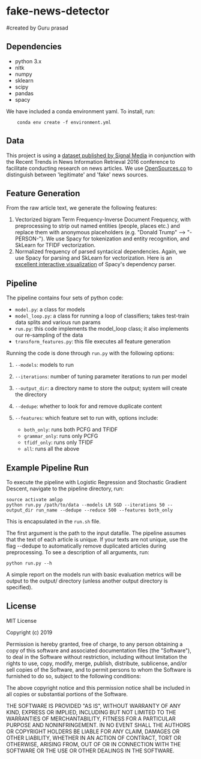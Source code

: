 # fake-news-detector
#created by 
 Guru prasad
## Dependencies
- python 3.x
- nltk
- numpy
- sklearn
- scipy
- pandas
- spacy

We have included a conda environment yaml. To install, run: 

        conda env create -f environment.yml

## Data

This project is using a [dataset published by Signal Media](http://research.signalmedia.co/newsir16/signal-dataset.html) in conjunction with the Recent Trends in News Information Retrieval 2016 conference to facilitate conducting research on news articles. We use [OpenSources.co](http://opensources.co) to distinguish between 'legitimate' and 'fake' news sources. 

## Feature Generation

From the raw article text, we generate the following features:

1. Vectorized bigram Term Frequency-Inverse Document Frequency, with preprocessing to strip out named entities (people, places etc.) and replace them with anonymous placeholders (e.g. "Donald Trump" --> "-PERSON-"). We use Spacy for tokenization and entity recognition, and SkLearn for TFIDF vectorization.
2. Normalized frequency of parsed syntacical dependencies. Again, we use Spacy for parsing and SkLearn for vectorization. Here is an [excellent interactive visualization](https://demos.explosion.ai/displacy/) of Spacy's dependency parser.

## Pipeline

The pipeline contains four sets of python code:

- `model.py`: a class for models
- `model_loop.py`: a class for running a loop of classifiers; takes test-train data splits and various run params
- `run.py`: this code implements the model_loop class; it also implements our re-sampling of the data
- `transform_features.py`: this file executes all feature generation

Running the code is done through `run.py` with the following options:

1. `--models`: models to run
2. `--iterations`: number of tuning parameter iterations to run per model
3. `--output_dir`: a directory name to store the output; system will create the directory
4. `--dedupe`: whether to look for and remove duplicate content
5. `--features`: which feature set to run with, options include:  

    - `both_only`: runs both PCFG and TFIDF
    - `grammar_only`: runs only PCFG
    - `tfidf_only`: runs only TFIDF
    - `all`: runs all the above

## Example Pipeline Run

To execute the pipeline with Logistic Regression and Stochastic Gradient Descent, navigate to the pipeline directory, run:

```
source activate amlpp
python run.py /path/to/data --models LR SGD --iterations 50 --output_dir run_name --dedupe --reduce 500 --features both_only
```
This is encapsulated in the `run.sh` file. 

The first argument is the path to the input datafile. The pipeline assumes that the text of each article is unique. If your texts are not unique, use the flag --dedupe to automatically remove duplicated articles during preprocessing. To see a description of all arguments, run:

```
python run.py --h
```

A simple report on the models run with basic evaluation metrics will be output to the output/ directory (unless another output directory is specified).


## License

MIT License

Copyright (c) 2019

Permission is hereby granted, free of charge, to any person obtaining a copy of this software and associated documentation files (the "Software"), to deal in the Software without restriction, including without limitation the rights to use, copy, modify, merge, publish, distribute, sublicense, and/or sell copies of the Software, and to permit persons to whom the Software is furnished to do so, subject to the following conditions:

The above copyright notice and this permission notice shall be included in all copies or substantial portions of the Software.

THE SOFTWARE IS PROVIDED "AS IS", WITHOUT WARRANTY OF ANY KIND, EXPRESS OR IMPLIED, INCLUDING BUT NOT LIMITED TO THE WARRANTIES OF MERCHANTABILITY, FITNESS FOR A PARTICULAR PURPOSE AND NONINFRINGEMENT. IN NO EVENT SHALL THE AUTHORS OR COPYRIGHT HOLDERS BE LIABLE FOR ANY CLAIM, DAMAGES OR OTHER LIABILITY, WHETHER IN AN ACTION OF CONTRACT, TORT OR OTHERWISE, ARISING FROM, OUT OF OR IN CONNECTION WITH THE SOFTWARE OR THE USE OR OTHER DEALINGS IN THE SOFTWARE.
